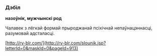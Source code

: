 ### Дэбіл
**назоўнік, мужчынскі род**

Чалавек з лёгкай формай прыроджанай псіхічнай непаўнацэннасці, разумовай адсталасці.

<a rel="author">[http://rv-blr.com/](http://rv-blr.com/slounik.jsp?letterId=0&maskId=0&pageId=913)</a>
